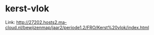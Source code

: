 # kerst-vlok

Link: http://27202.hosts2.ma-cloud.nl/bewijzenmap/jaar2/periode1.2/FRO/Kerst%20vlok/index.html
